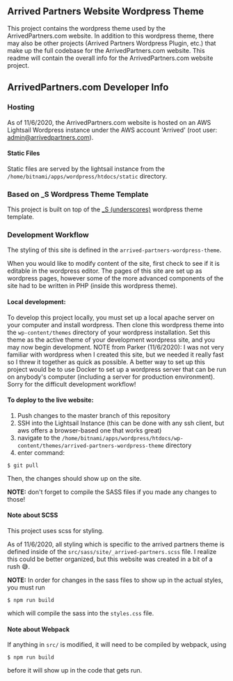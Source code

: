 ## Arrived Partners Website Wordpress Theme
This project contains the wordpress theme used by the ArrivedPartners.com website. In addition to this wordpress theme, there may also be other projects (Arrived Partners Wordpress Plugin, etc.) that make up the full codebase for the ArrivedPartners.com website. This readme will contain the overall info for the ArrivedPartners.com website project.

## ArrivedPartners.com Developer Info

### Hosting
As of 11/6/2020, the ArrivedPartners.com website is hosted on an AWS Lightsail Wordpress instance under the AWS account 'Arrived' (root user: admin@arrivedpartners.com).

#### Static Files
Static files are served by the lightsail instance from the `/home/bitnami/apps/wordpress/htdocs/static` directory.

### Based on _S Wordpress Theme Template
This project is built on top of the [_S (underscores)](https://underscores.me/) wordpress theme template.

### Development Workflow
The styling of this site is defined in the `arrived-partners-wordpress-theme`.

When you would like to modify content of the site, first check to see if it is editable in the wordpress editor. The pages of this site are set up as wordpress pages, however some of the more advanced components of the site had to be written in PHP (inside this wordpress theme).

#### Local development:
To develop this project locally, you must set up a local apache server on your computer and install wordpress. Then clone this wordpress theme into the `wp-content/themes` directory of your wordpress installation. Set this theme as the active theme of your development wordpress site, and you may now begin development.
NOTE from Parker (11/6/2020): I was not very familiar with wordpress when I created this site, but we needed it really fast so I threw it together as quick as possible. A better way to set up this project would be to use Docker to set up a wordpress server that can be run on anybody's computer (including a server for production environment). Sorry for the difficult development workflow!

#### To deploy to the live website:
1. Push changes to the master branch of this repository
2. SSH into the Lightsail Instance (this can be done with any ssh client, but aws offers a browser-based one that works great)
3. navigate to the `/home/bitnami/apps/wordpress/htdocs/wp-content/themes/arrived-partners-wordpress-theme` directory
4. enter command:
```
$ git pull
```

Then, the changes should show up on the site.

**NOTE:** don't forget to compile the SASS files if you made any changes to those!

#### Note about SCSS
This project uses scss for styling.

As of 11/6/2020, all styling which is specific to the arrived partners theme is defined inside of the `src/sass/site/_arrived-partners.scss` file. I realize this could be better organized, but this website was created in a bit of a rush 😅.

**NOTE:** In order for changes in the sass files to show up in the actual styles, you must run
```
$ npm run build
```
which will compile the sass into the `styles.css` file.

#### Note about Webpack
If anything in `src/` is modified, it will need to be compiled by webpack, using
```
$ npm run build
```
before it will show up in the code that gets run.